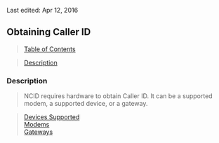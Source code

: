 <!-- Obtain.md - Removable HEADER Start -->

Last edited: Apr 12, 2016

<!-- Removable HEADER End -->

## <a name="obtain_top"></a> Obtaining Caller ID

> [Table of Contents](#doc_top)

> [Description](#obtain_des)  

### <a name="obtain_des"></a> Description

> NCID requires hardware to obtain Caller ID.  It can be a supported modem,
  a supported device, or a gateway.

> [Devices Supported](#devices_top)  
> [Modems](#modems_top)  
> [Gateways](#gateways_top)
